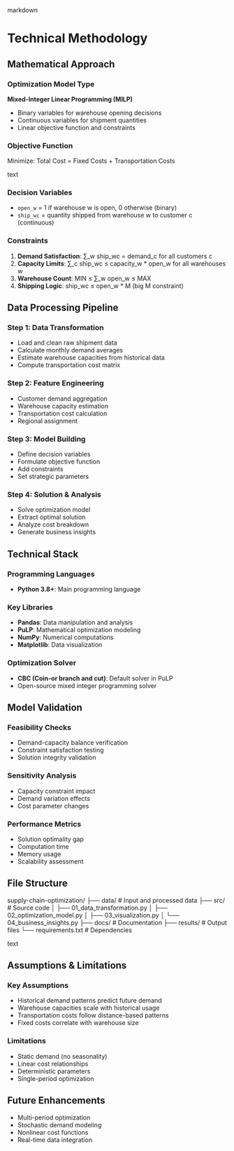 markdown
# Technical Methodology

## Mathematical Approach

### Optimization Model Type
**Mixed-Integer Linear Programming (MILP)**
- Binary variables for warehouse opening decisions
- Continuous variables for shipment quantities
- Linear objective function and constraints

### Objective Function
Minimize: Total Cost = Fixed Costs + Transportation Costs

text

### Decision Variables
- `open_w` = 1 if warehouse w is open, 0 otherwise (binary)
- `ship_wc` = quantity shipped from warehouse w to customer c (continuous)

### Constraints
1. **Demand Satisfaction**: ∑_w ship_wc = demand_c for all customers c
2. **Capacity Limits**: ∑_c ship_wc ≤ capacity_w * open_w for all warehouses w  
3. **Warehouse Count**: MIN ≤ ∑_w open_w ≤ MAX
4. **Shipping Logic**: ship_wc ≤ open_w * M (big M constraint)

## Data Processing Pipeline

### Step 1: Data Transformation
- Load and clean raw shipment data
- Calculate monthly demand averages
- Estimate warehouse capacities from historical data
- Compute transportation cost matrix

### Step 2: Feature Engineering
- Customer demand aggregation
- Warehouse capacity estimation
- Transportation cost calculation
- Regional assignment

### Step 3: Model Building
- Define decision variables
- Formulate objective function
- Add constraints
- Set strategic parameters

### Step 4: Solution & Analysis
- Solve optimization model
- Extract optimal solution
- Analyze cost breakdown
- Generate business insights

## Technical Stack

### Programming Languages
- **Python 3.8+**: Main programming language

### Key Libraries
- **Pandas**: Data manipulation and analysis
- **PuLP**: Mathematical optimization modeling
- **NumPy**: Numerical computations
- **Matplotlib**: Data visualization

### Optimization Solver
- **CBC (Coin-or branch and cut)**: Default solver in PuLP
- Open-source mixed integer programming solver

## Model Validation

### Feasibility Checks
- Demand-capacity balance verification
- Constraint satisfaction testing
- Solution integrity validation

### Sensitivity Analysis
- Capacity constraint impact
- Demand variation effects
- Cost parameter changes

### Performance Metrics
- Solution optimality gap
- Computation time
- Memory usage
- Scalability assessment

## File Structure
supply-chain-optimization/
├── data/ # Input and processed data
├── src/ # Source code
│ ├── 01_data_transformation.py
│ ├── 02_optimization_model.py
│ ├── 03_visualization.py
│ └── 04_business_insights.py
├── docs/ # Documentation
├── results/ # Output files
└── requirements.txt # Dependencies

text

## Assumptions & Limitations

### Key Assumptions
- Historical demand patterns predict future demand
- Warehouse capacities scale with historical usage
- Transportation costs follow distance-based patterns
- Fixed costs correlate with warehouse size

### Limitations
- Static demand (no seasonality)
- Linear cost relationships
- Deterministic parameters
- Single-period optimization

## Future Enhancements
- Multi-period optimization
- Stochastic demand modeling
- Nonlinear cost functions
- Real-time data integration
